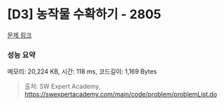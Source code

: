 # [D3] 농작물 수확하기 - 2805 

[문제 링크](https://swexpertacademy.com/main/code/problem/problemDetail.do?contestProbId=AV7GLXqKAWYDFAXB) 

### 성능 요약

메모리: 20,224 KB, 시간: 118 ms, 코드길이: 1,169 Bytes



> 출처: SW Expert Academy, https://swexpertacademy.com/main/code/problem/problemList.do